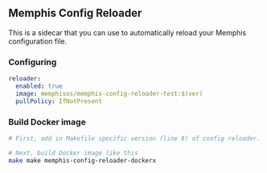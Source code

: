 ## Memphis Config Reloader

This is a sidecar that you can use to automatically reload your Memphis configuration file.

### Configuring

```yaml
reloader:
  enabled: true
  image: memphisos/memphis-config-reloader-test:$(ver)
  pullPolicy: IfNotPresent
```

### Build Docker image

```sh
# First, add in Makefile specific version (line 8) of config reloader.

# Next, build Docker image like this
make make memphis-config-reloader-dockerx
```
